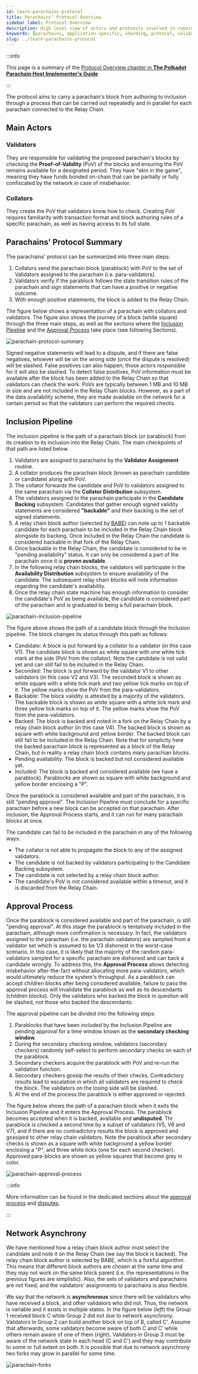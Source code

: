 ```yaml
---
id: learn-parachains-protocol
title: Parachains' Protocol Overview
sidebar_label: Protocol Overview
description: High level view of actors and protocols involved in running parachains on Polkadot.
keywords: [parachains, application-specific, sharding, protocol, validator, collator, nominator]
slug: ../learn-parachains-protocol
---
```


:::info

This page is a summary of the
[Protocol Overview chapter in **The Polkadot Parachain Host Implementer's Guide**](https://paritytech.github.io/polkadot/book/protocol-overview.html)

:::

The protocol aims to carry a parachain's block from authoring to inclusion through a process that
can be carried out repeatedly and in parallel for each parachain connected to the Relay Chain.

## Main Actors

### Validators

They are responsible for validating the proposed parachain's blocks by checking the
**Proof-of-Validity** (PoV) of the blocks and ensuring the PoV remains available for a designated
period. They have "skin in the game", meaning they have funds bonded on-chain that can be partially
or fully confiscated by the network in case of misbehavior.

### Collators

They create the PoV that validators know how to check. Creating PoV requires familiarity with
transaction format and block authoring rules of a specific parachain, as well as having access to
its full state.

## Parachains' Protocol Summary

The parachains' protocol can be summarized into three main steps:

1. Collators send the parachain block (parablock) with PoV to the set of Validators assigned to the
   parachain (i.e. para-validators).
2. Validators verify if the parablock follows the state transition rules of the parachain and sign
   statements that can have a positive or negative outcome.
3. With enough positive statements, the block is added to the Relay Chain.

The figure below shows a representation of a parachain with collators and validators. The figure
also shows the journey of a block (white square) through the three main steps, as well as the
sections where the [Inclusion Pipeline](#inclusion-pipeline) and the
[Approval Process](#approval-process) take place (see following Sections).

![parachain-protocol-summary](../assets/parachain-protocol-summary.png)

Signed negative statements will lead to a dispute, and if there are false negatives, whoever will be
on the wrong side (once the dispute is resolved) will be slashed. False positives can also happen;
those actors responsible for it will also be slashed. To detect false positives, PoV information
must be available after the block has been added to the Relay Chain so that validators can check the
work. PoVs are typically between 1 MB and 10 MB in size and are not included in the Relay Chain
blocks. However, as a part of the data availability scheme, they are made available on the network
for a certain period so that the validators can perform the required checks.

## Inclusion Pipeline

The inclusion pipeline is the path of a parachain block (or parablock) from its creation to its
inclusion into the Relay Chain. The main checkpoints of that path are listed below.

1. Validators are assigned to parachains by the **Validator Assignment** routine.
2. A collator produces the parachain block (known as parachain candidate or candidate) along with
   PoV.
3. The collator forwards the candidate and PoV to validators assigned to the same parachain via the
   **Collator Distribution** subsystem.
4. The validators assigned to the parachain participate in the **Candidate Backing** subsystem.
   Candidates that gather enough signed validity statements are considered **"backable"** and their
   backing is the set of signed statements.
5. A relay chain block author (selected by [BABE](./learn-consensus.md#block-production-babe)) can note up to 1 backable candidate for each
   parachain to be included in the Relay Chain block alongside its backing. Once included in the
   Relay Chain the candidate is considered backable in that fork of the Relay Chain.
6. Once backable in the Relay Chain, the candidate is considered to be in "pending availability" status.
   It can only be considered a part of the parachain once it is **proven available**.
7. In the following relay chain blocks, the validators will participate in the **Availability
   Distribution** subsystem to ensure availability of the candidate. The subsequent relay chain blocks will note information regarding
      the candidate's availability.
8. Once the relay chain state machine has enough information to consider the candidate's PoV as
   being available, the candidate is considered part of the parachain and is graduated to
   being a full parachain block.

![parachain-inclusion-pipeline](../assets/parachain-inclusion-pipeline.png)

The figure above shows the path of a candidate block through the Inclusion pipeline. The block
changes its status through this path as follows:

- Candidate: A block is put forward by a collator to a validator (in this case V1). The candidate
  block is shown as white square with one white tick mark at the side (PoV from the collator). Note
  the candidate is not valid yet and can still fail to be included in the Relay Chain.
- Seconded: The block is put forward by the validator V1 to other validators (in this case V2 and V3). The
  seconded block is shown as white square with a white tick mark and two yellow tick marks on top of
  it. The yellow marks show the PoV from the para-validators.
- Backable: The block validity is attested by a majority of the validators. The backable block is
  shown as white square with a white tick mark and three yellow tick marks on top of it. The yellow
  marks show the PoV from the para-validators.
- Backed: The block is backed and noted in a fork on the Relay Chain by a relay chain block author
  (in this case V4). The backed block is shown as square with white background and yellow border.
  The backed block can still fail to be included in the Relay Chain. Note that for simplicity here
  the backed parachain block is represented as a block of the Relay Chain, but in reality a relay
  chain block contains many parachian blocks.
- Pending availability: The block is backed but not considered available yet.
- Included: The block is backed and considered available (we have a parablock). Parablocks are shown
  as square with white background and yellow border enclosing a "P".

Once the parablock is considered available and part of the parachain, it is still "pending
approval". The Inclusion Pipeline must conclude for a specific parachain before a new block can be
accepted on that parachain. After inclusion, the Approval Process starts, and it can run for many
parachain blocks at once.

The candidate can fail to be included in the parachain in any of the following ways:

- The collator is not able to propagate the block to any of the assigned validators.
- The candidate is not backed by validators participating to the Candidate Backing subsystem.
- The candidate is not selected by a relay chain block author.
- The candidate's PoV is not considered available within a timeout, and it is discarded from the
  Relay Chain.

## Approval Process

Once the parablock is considered available and part of the parachain, is still "pending approval".
At this stage the parablock is tentatively included in the parachain, although more confirmation is
necessary. In fact, the validators assigned to the parachain (i.e. the parachain validators) are sampled from
a validator set which is assumed to be 1/3 dishonest in the worst-case scenario. In this case, it is likely that the majority of the random para-validators sampled for a specific parachain are dishonest and can back a candidate wrongly.  To address this, the **Approval Process** allows detecting misbehavior after-the-fact without
allocating more para-validators, which would ultimately reduce the system's throughput. As a parablock can accept children blocks after being considered available, failure to pass the approval
process will invalidate the parablock as well as its descendants (children blocks). Only the validators who backed the block
in question will be slashed, not those who backed the descendants.

The approval pipeline can be divided into the following steps:

1. Parablocks that have been included by the Inclusion Pipeline are pending approval for a time
   window known as the **secondary checking window**.
2. During the secondary checking window, validators (secondary checkers) randomly self-select to
   perform secondary checks on each of the parablock.
3. Secondary checkers acquire the parablock with PoV and re-run the validation function.
4. Secondary checkers gossip the results of their checks. Contradictory results lead to escalation
   in which all validators are required to check the block. The validators on the losing side will
   be slashed.
5. At the end of the process the parablock is either approved or rejected.

The figure below shows the path of a parachain block when it exits the Inclusion Pipeline and it
enters the Approval Process. The parablock becomes accepted when it is backed, available and
**undisputed**. Thr parablock is checked a second time by a subset of validators (V5, V6 and V7),
and if there are no contradictory results the block is approved and gossiped to other relay chain
validators. Note the parablock after secondary checks is shown as a square with white background a
yellow border enclosing a "P", and three white ticks (one for each second checker). Approved
para-blocks are shown as yellow squares that become grey in color.

![parachain-approval-process](../assets/parachain-approval-process.png)

:::info

More information can be found in the dedicated sections about the
[approval process](https://paritytech.github.io/polkadot/book/protocol-approval.html) and
[disputes](https://paritytech.github.io/polkadot/book/protocol-disputes.html).

:::

## Network Asynchrony

We have mentioned how a relay chain block author must select the candidate and note it on the Relay
Chain (we say the block is backed). The relay chain block author is selected by BABE, which is a
forkful algorithm. This means that different block authors are chosen at the same time and they may
not work on the same block parent (i.e. the representations in the previous figures are simplistic).
Also, the sets of validators and parachains are not fixed, and the validators' assignments to
parachains is also flexible.

We say that the network is **asynchronous** since there will be validators who have received a
block, and other validators who did not. Thus, the network is variable and it exists in multiple
states. In the figure below (_left_) the Group 1 received block C while Group 2 did not due to
network asynchrony. Validators in Group 2 can build another block on top of B, called C'. Assume
that afterwards, some validators become aware of both C and C' while others remain aware of one of
them (_right_). Validators in Group 3 must be aware of the network state in each head (C and C') and
they may contribute to some or full extent on both. It is possible that due to network asynchrony
two forks may grow in parallel for some time.

![parachain-forks](../assets/parachain-forks.png)

[babe]: ./learn-consensus.md#block-production-babe
